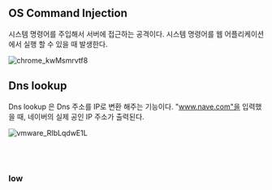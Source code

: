 ## OS Command Injection

시스템 명령어를 주입해서 서버에 접근하는 공격이다. 시스템 명령어를 웹 어플리케이션에서 실행 할 수 있을 때 발생한다. 

![chrome_kwMsmrvtf8](https://user-images.githubusercontent.com/79683414/133914877-de34a754-78b9-4a71-a1d6-3853a07dbceb.png)

## Dns lookup

Dns lookup 은 Dns 주소를 IP로 변환 해주는 기능이다. "www.nave.com"을 입력했을 때, 네이버의 실제 공인 IP 주소가 출력된다.

![vmware_RIbLqdwE1L](https://user-images.githubusercontent.com/79683414/133915239-cfd47faa-d0b5-4e5b-9bc8-699e203b80dd.png)

<br/>

<br/>

### low

